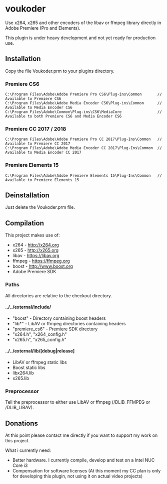 # voukoder
Use x264, x265 and other encoders of the libav or ffmpeg library directly in Adobe Premiere (Pro and Elements).

This plugin is under heavy development and not yet ready for production use.

## Installation

Copy the file Voukoder.prm to your plugins directory.

### Premiere CS6

    C:\Program Files\Adobe\Adobe Premiere Pro CS6\Plug-ins\Common       // Available to Premiere CS6
    C:\Program Files\Adobe\Adobe Media Encoder CS6\Plug-ins\Common      // Available to Media Encoder CS6
    C:\Program Files\Adobe\Common\Plug-ins\CS6\MediaCore                // Available to both Premiere CS6 and Media Encoder CS6

### Premiere CC 2017 / 2018

    C:\Program Files\Adobe\Adobe Premiere Pro CC 2017\Plug-Ins\Common   // Available to Premiere CC 2017
    C:\Program Files\Adobe\Adobe Media Encoder CC 2017\Plug-Ins\Common  // Available to Media Encoder CC 2017
    
### Premiere Elements 15

    C:\Program Files\Adobe\Adobe Premiere Elements 15\Plug-Ins\Common   // Available to Premiere Elements 15
    
## Deinstallation

Just delete the Voukoder.prm file.

## Compilation

This project makes use of:

* x264 - http://x264.org
* x265 - http://x265.org
* libav - https://libav.org
* ffmpeg - https://ffmpeg.org
* boost - http://www.boost.org
* Adobe Premiere SDK

### Paths

All directories are relative to the checkout directory.

#### ../../external/include/

* "boost" - Directory containing boost headers
* "lib*" - LibAV or ffmpeg directories containing headers
* "premiere_cs6" - Premiere SDK directory
* "x264.h", "x264_config.h"
* "x265.h", "x265_config.h"

#### ../../external/lib/[debug|release]

* LibAV or ffmpeg static libs
* Boost static libs
* libx264.lib
* x265.lib

### Preprocessor

Tell the preprocessor to either use LibAV or ffmpeg (/DLIB_FFMPEG or /DLIB_LIBAV).

## Donations

At this point please contact me directly if you want to support my work on this project.

What i currently need:
- Better hardware. I currently compile, develop and test on a Intel NUC Core i3
- Compensation for software licenses (At this moment my CC plan is only for developing this plugin, not using it on actual video projects)
